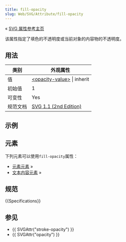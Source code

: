 ```yaml
---
title: fill-opacity
slug: Web/SVG/Attribute/fill-opacity
---
```

« [SVG 属性参考主页](/zh-CN/SVG/Attribute)

该属性指定了填色的不透明度或当前对象的内容物的不透明度。

## 用法

| 类别     | 外观属性                                                                            |
| -------- | ----------------------------------------------------------------------------------- |
| 值       | [\<opacity-value>](/zh-CN/SVG/Content_type#Opacity_value) \| inherit                    |
| 初始值   | 1                                                                                   |
| 可变性   | Yes                                                                                 |
| 规范文档 | [SVG 1.1 (2nd Edition)](http://www.w3.org/TR/SVG/painting.html#FillOpacityProperty) |

## 示例

## 元素

下列元素可以使用`fill-opacity`属性：

- [元素元素](/zh-CN/SVG/Element#Shape) »
- [文本内容元素](/zh-CN/SVG/Element#TextContent) »

## 规范

{{Specifications}}

## 参见

- {{ SVGAttr("stroke-opacity") }}
- {{ SVGAttr("opacity") }}
